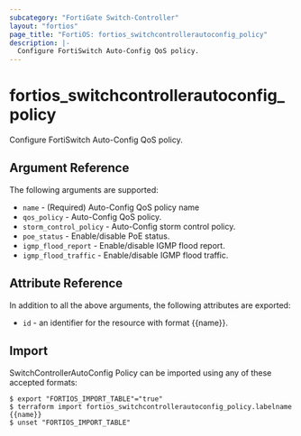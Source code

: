 ```yaml
---
subcategory: "FortiGate Switch-Controller"
layout: "fortios"
page_title: "FortiOS: fortios_switchcontrollerautoconfig_policy"
description: |-
  Configure FortiSwitch Auto-Config QoS policy.
---
```


# fortios_switchcontrollerautoconfig_policy
Configure FortiSwitch Auto-Config QoS policy.

## Argument Reference

The following arguments are supported:

* `name` - (Required) Auto-Config QoS policy name
* `qos_policy` - Auto-Config QoS policy.
* `storm_control_policy` - Auto-Config storm control policy.
* `poe_status` - Enable/disable PoE status.
* `igmp_flood_report` - Enable/disable IGMP flood report.
* `igmp_flood_traffic` - Enable/disable IGMP flood traffic.


## Attribute Reference

In addition to all the above arguments, the following attributes are exported:
* `id` - an identifier for the resource with format {{name}}.

## Import

SwitchControllerAutoConfig Policy can be imported using any of these accepted formats:
```
$ export "FORTIOS_IMPORT_TABLE"="true"
$ terraform import fortios_switchcontrollerautoconfig_policy.labelname {{name}}
$ unset "FORTIOS_IMPORT_TABLE"
```
